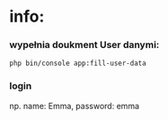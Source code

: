 # info:

### wypełnia doukment User danymi:
    php bin/console app:fill-user-data

### login 
   np.
     name: Emma, password: emma
